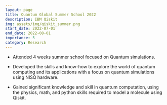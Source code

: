 ```yaml
---
layout: page
title: Quantum Global Summer School 2022
description: IBM Qiskit
img: assets/img/qiskit_summer.png
start_date: 2022-07-01
end_date: 2022-08-01
importance: 5
category: Research
---
```


- Attended 4 weeks summer school focused on Quantum simulations.

- Developed the skills and know-how to explore the world of quantum computing and its applications with a focus on quantum simulations using NISQ hardware.

- Gained significant knowledge and skill in quantum computation, using the physics, math, and python skills required to model a molecule using Qiskit.

<div data-iframe-width="150" data-iframe-height="270" data-share-badge-id="8db1ac17-5222-4c92-b26f-472cb2acc513" data-share-badge-host="https://www.credly.com"></div><script type="text/javascript" async src="//cdn.credly.com/assets/utilities/embed.js"></script>
